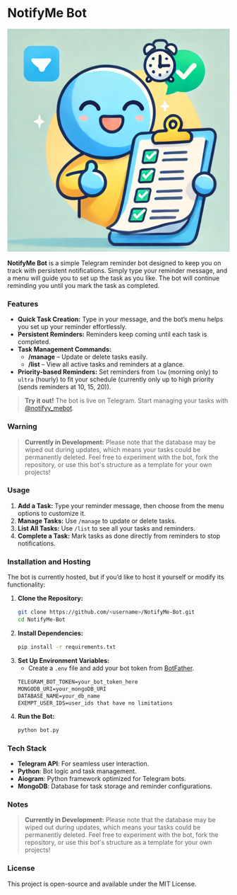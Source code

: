 # NotifyMe Bot
![Bot Profile Picture](https://github.com/oleksharh/Notify-Me-Bot/blob/main/assets/notify-me-bot-avatar.jpg)

**NotifyMe Bot** is a simple Telegram reminder bot designed to keep you on track with persistent notifications. Simply type your reminder message, and a menu will guide you to set up the task as you like. The bot will continue reminding you until you mark the task as completed.

### Features
- **Quick Task Creation:** Type in your message, and the bot’s menu helps you set up your reminder effortlessly.
- **Persistent Reminders:** Reminders keep coming until each task is completed.
- **Task Management Commands:** 
  - **/manage** – Update or delete tasks easily.
  - **/list** – View all active tasks and reminders at a glance.
- **Priority-based Reminders:** Set reminders from `low` (morning only) to `ultra` (hourly) to fit your schedule (currently only up to high priority (sends reminders at 10, 15, 20)).

> **Try it out!** The bot is live on Telegram. Start managing your tasks with [@notifyy_mebot](https://t.me/notifyy_mebot).

### Warning
> **Currently in Development:** Please note that the database may be wiped out during updates, which means your tasks could be permanently deleted. Feel free to experiment with the bot, fork the repository, or use this bot's structure as a template for your own projects!


### Usage
1. **Add a Task:** Type your reminder message, then choose from the menu options to customize it.
2. **Manage Tasks:** Use `/manage` to update or delete tasks.
3. **List All Tasks:** Use `/list` to see all your tasks and reminders.
4. **Complete a Task:** Mark tasks as done directly from reminders to stop notifications.

### Installation and Hosting
The bot is currently hosted, but if you’d like to host it yourself or modify its functionality:

1. **Clone the Repository:**
    ```bash
    git clone https://github.com/<username>/NotifyMe-Bot.git
    cd NotifyMe-Bot
    ```
2. **Install Dependencies:**
    ```bash
    pip install -r requirements.txt
    ```
3. **Set Up Environment Variables:**
   - Create a `.env` file and add your bot token from [BotFather](https://core.telegram.org/bots#botfather).
    ```
    TELEGRAM_BOT_TOKEN=your_bot_token_here
    MONGODB_URI=your_mongoDB_URI
    DATABASE_NAME=your_db_name
    EXEMPT_USER_IDS=user_ids that have no limitations
    ```
4. **Run the Bot:**
    ```bash
    python bot.py
    ```

### Tech Stack
- **Telegram API**: For seamless user interaction.
- **Python**: Bot logic and task management.
- **Aiogram**: Python framework optimized for Telegram bots.
- **MongoDB**: Database for task storage and reminder configurations.

### Notes
> **Currently in Development:** Please note that the database may be wiped out during updates, which means your tasks could be permanently deleted. Feel free to experiment with the bot, fork the repository, or use this bot's structure as a template for your own projects!

### License
This project is open-source and available under the MIT License.
